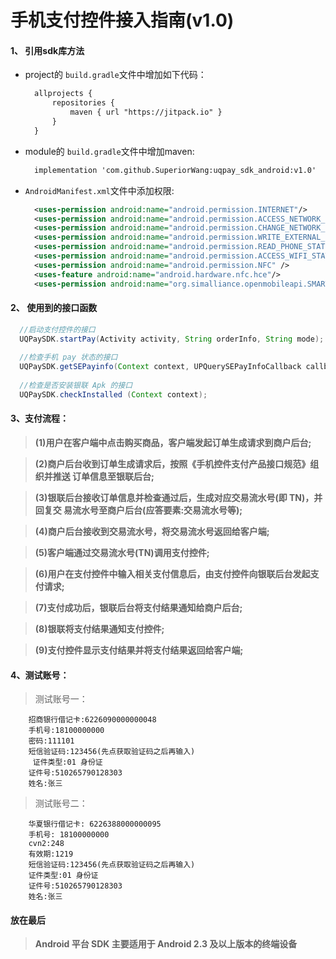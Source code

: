 # 手机支付控件接入指南(v1.0)
    
#### 1、 引用sdk库方法
* project的 `build.gradle`文件中增加如下代码：
  ```xml
    allprojects {
        repositories {
            maven { url "https://jitpack.io" }
        }
    }
   ```
* module的 `build.gradle`文件中增加maven:
  ```xml
    implementation 'com.github.SuperiorWang:uqpay_sdk_android:v1.0'
   ```

* `AndroidManifest.xml`文件中添加权限:
  ```xml
    <uses-permission android:name="android.permission.INTERNET"/>
    <uses-permission android:name="android.permission.ACCESS_NETWORK_STATE"/>
    <uses-permission android:name="android.permission.CHANGE_NETWORK_STATE"/>
    <uses-permission android:name="android.permission.WRITE_EXTERNAL_STORAGE"/>
    <uses-permission android:name="android.permission.READ_PHONE_STATE"/>
    <uses-permission android:name="android.permission.ACCESS_WIFI_STATE"/>
    <uses-permission android:name="android.permission.NFC" />
    <uses-feature android:name="android.hardware.nfc.hce"/>
    <uses-permission android:name="org.simalliance.openmobileapi.SMARTCARD" />
    ```
 
#### 2、 使用到的接口函数
  ```java
    //启动支付控件的接口
    UQPaySDK.startPay(Activity activity, String orderInfo, String mode);
    
    //检查手机 pay 状态的接口
    UQPaySDK.getSEPayinfo(Context context, UPQuerySEPayInfoCallback callback);
    
    //检查是否安装银联 Apk 的接口
    UQPaySDK.checkInstalled (Context context);
  ```
  
#### 3、支付流程：
>   **(1)用户在客户端中点击购买商品，客户端发起订单生成请求到商户后台;**

>   **(2)商户后台收到订单生成请求后，按照《手机控件支付产品接口规范》组织并推送 订单信息至银联后台;**

>   **(3)银联后台接收订单信息并检查通过后，生成对应交易流水号(即 TN)，并回复交 易流水号至商户后台(应答要素:交易流水号等);** 

>   **(4)商户后台接收到交易流水号，将交易流水号返回给客户端;** 

>   **(5)客户端通过交易流水号(TN)调用支付控件;**

>   **(6)用户在支付控件中输入相关支付信息后，由支付控件向银联后台发起支付请求;** 

>   **(7)支付成功后，银联后台将支付结果通知给商户后台;** 

>   **(8)银联将支付结果通知支付控件;** 

>   **(9)支付控件显示支付结果并将支付结果返回给客户端;**
   
#### 4、测试账号：


> 测试账号一：
``` 
    招商银行借记卡:6226090000000048 
    手机号:18100000000
    密码:111101 
    短信验证码:123456(先点获取验证码之后再输入)
     证件类型:01 身份证
    证件号:510265790128303 
    姓名:张三
```

> 测试账号二：
``` 
    华夏银行借记卡: 6226388000000095
    手机号: 18100000000 
    cvn2:248
    有效期:1219 
    短信验证码:123456(先点获取验证码之后再输入) 
    证件类型:01 身份证
    证件号:510265790128303 
    姓名:张三
```
    
    
#### 放在最后
> **Android 平台 SDK 主要适用于 Android 2.3 及以上版本的终端设备**

